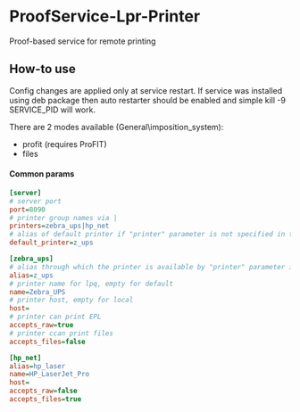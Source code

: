 # ProofService-Lpr-Printer
Proof-based service for remote printing

How-to use
----------
Config changes are applied only at service restart. If service was installed using deb package then auto restarter should be enabled and simple kill -9 SERVICE_PID will work.

There are 2 modes available (General\imposition_system):

 * profit (requires ProFIT)
 * files

#### Common params
```ini
[server]
# server port
port=8090
# printer group names via |
printers=zebra_ups|hp_net
# alias of default printer if "printer" parameter is not specified in the URL
default_printer=z_ups

[zebra_ups]
# alias through which the printer is available by "printer" parameter in the URL
alias=z_ups
# printer name for lpq, empty for default
name=Zebra_UPS
# printer host, empty for local
host=
# printer can print EPL
accepts_raw=true
# printer ccan print files
accepts_files=false

[hp_net]
alias=hp_laser
name=HP_LaserJet_Pro
host=
accepts_raw=false
accepts_files=true
```
